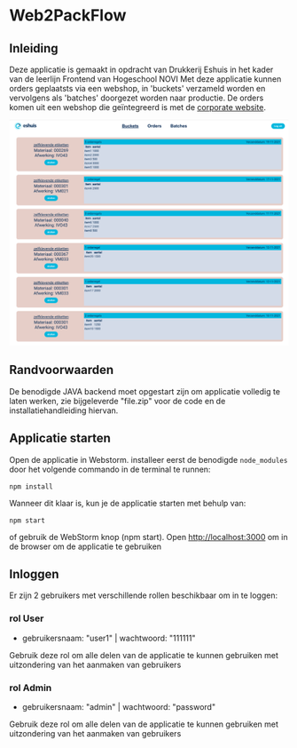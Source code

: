 # Web2PackFlow

## Inleiding

Deze applicatie is gemaakt in opdracht van Drukkerij Eshuis in het kader van de leerlijn Frontend van Hogeschool NOVI
Met deze applicatie kunnen orders geplaatsts via een webshop, in 'buckets' verzameld worden
en vervolgens als 'batches' doorgezet worden naar productie.
De orders komen uit een webshop die geïntegreerd is met de [corporate website](https://www.eshuis.nl/etiketten-op-rol.html).

![screenshot](src/assets/screenshot-applicatie.png)

## Randvoorwaarden

De benodigde JAVA backend moet opgestart zijn om applicatie volledig te laten werken,
 zie bijgeleverde "file.zip" voor de code en de installatiehandleiding hiervan.


## Applicatie starten

Open de applicatie in Webstorm.
installeer eerst de benodigde `node_modules` door het volgende commando in de terminal te runnen:

```
npm install
```

Wanneer dit klaar is, kun je de applicatie starten met behulp van:

```
npm start
```

of gebruik de WebStorm knop (npm start). 
Open [http://localhost:3000](http://localhost:3000/) om in de browser om de applicatie te gebruiken


 ## Inloggen
 
Er zijn 2 gebruikers met verschillende rollen beschikbaar om in te loggen:

### rol User

* gebruikersnaam: "user1"   |   wachtwoord: "111111"

Gebruik deze rol om alle delen van de applicatie te kunnen gebruiken met uitzondering van het aanmaken van gebruikers


### rol Admin

* gebruikersnaam: "admin"   |   wachtwoord: "password"

Gebruik deze rol om alle delen van de applicatie te kunnen gebruiken met uitzondering van het aanmaken van gebruikers


